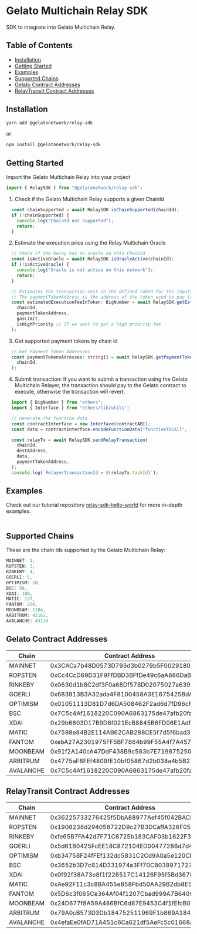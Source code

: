 # Gelato Multichain Relay SDK <!-- omit in toc -->

SDK to integrate into Gelato Multichain Relay.
<br/>

## Table of Contents <!-- omit in toc -->
- [Installation](#installation)
- [Getting Started](#getting-started)
- [Examples](#examples)
- [Supported Chains](#supported-chains)
- [Gelato Contract Addresses](#gelato-contract-addresses)
- [RelayTransit Contract Addresses](#relaytransit-contract-addresses)

## Installation

```bash
yarn add @gelatonetwork/relay-sdk
```
or
```bash
npm install @gelatonetwork/relay-sdk
```
## Getting Started

Import the Gelato Multichain Relay into your project

```typescript
import { RelaySDK } from "@gelatonetwork/relay-sdk";
```

1. Check if the Gelato Multichain Relay supports a given ChainId

```typescript
  const chainSupported = await RelaySDK.isChainSupported(chainId);
  if (!chainSupported) {
    console.log("ChainId not supported");
    return;
  }
```

2. Estimate the execution price using the Relay Multichain Oracle
```typescript
  // Check if the Relay has an oracle on this ChainId
  const isActiveOracle = await RelaySDK.isOracleActive(chainId);
  if (!isActiveOracle) {
    console.log("Oracle is not active on this network");
    return;
  }

  // Estimates the transaction cost in the defined token for the inputted gasLimit
  // The paymentTokenAddress is the address of the token used to pay transaction fees
  const estimatedExecutionFeeInToken: BigNumber = await RelaySDK.getEstimatedFee(
    chainId,
    paymentTokenAddress,
    gasLimit,
    isHighPriority // If we want to get a high priority fee
  );
```

3. Get supported payment tokens by chain id
```typescript
  // Get Payment Token Addresses
  const paymentTokensAdresses: string[] = await RelaySDK.getPaymentTokens(
    chainId,
  );
```

4. Submit transaction:
If you want to submit a transaction using the Gelato Multichain Relayer, the transaction should pay to the Gelato contract
to execute, otherwise the transaction will revert.
```typescript
  import { BigNumber } from "ethers"; 
  import { Interface } from "ethers/lib/utils";

  // Generate the function data
  const contractInterface = new Interface(contractABI);
  const data = contractInterface.encodeFunctionData("functionToCall", [args]);

  const relayTx = await RelaySDK.sendRelayTransaction(
    chainId,
    destAddress,
    data,
    paymentTokenAddress,
  );
  console.log(`RelayerTransactionId = ${relayTx.taskId}`);
```

## Examples

Check out our tutorial repository [relay-sdk-hello-world](https://github.com/gelatodigital/relay-sdk-hello-world) for more in-depth examples.
<br/><br/>

## Supported Chains
These are the chain Ids supported by the Gelato Multichain Relay:
```typescript
MAINNET: 1,
ROPSTEN: 3,
RINKEBY: 4,
GOERLI: 5,
OPTIMISM: 10,
BSC: 56,
XDAI: 100,
MATIC: 137,
FANTOM: 250,
MOONBEAM: 1284,
ARBITRUM: 42161,
AVALANCHE: 43114
```

## Gelato Contract Addresses
| Chain     |  Contract Address                           |
|---        |---                                          |
| MAINNET   | 0x3CACa7b48D0573D793d3b0279b5F0029180E83b6  |
| ROPSTEN   | 0xCc4CcD69D31F9FfDBD3BFfDe49c6aA886DaB98d9  |
| RINKEBY   | 0x0630d1b8C2df3F0a68Df578D02075027a6397173  |
| GOERLI    | 0x683913B3A32ada4F8100458A3E1675425BdAa7DF  |
| OPTIMISM  | 0x01051113D81D7d6DA508462F2ad6d7fD96cF42Ef  |
| BSC       | 0x7C5c4Af1618220C090A6863175de47afb20fa9Df  |
| XDAI      | 0x29b6603D17B9D8f021EcB8845B6FD06E1Adf89DE  |
| MATIC     | 0x7598e84B2E114AB62CAB288CE5f7d5f6bad35BbA  |
| FANTOM    | 0xebA27A2301975FF5BF7864b99F55A4f7A457ED10  |
| MOONBEAM  | 0x91f2A140cA47DdF438B9c583b7E71987525019bB  |
| ARBITRUM  | 0x4775aF8FEf4809fE10bf05867d2b038a4b5B2146  |
| AVALANCHE | 0x7C5c4Af1618220C090A6863175de47afb20fa9Df  |

## RelayTransit Contract Addresses
| Chain     |  Contract Address                           |
|---        |---                                          |
| MAINNET   | 0x36225733276425f5DbA88977Aef45f042BACB953  |
| ROPSTEN   | 0x1908238d294058722D9c27B3DCaffA326F05eDA4  |
| RINKEBY   | 0xfe65B7FA42d7F71C6725b183CAF03b1622F3B69F  |
| GOERLI    | 0x5d61B0425FcEE18C872104ED00477286d7d461dc  |
| OPTIMISM  | 0xb34758F24fFEf132dc5831C2Cd9A0a5e120CD564  |
| BSC       | 0x3652b3D7c814D331974a3Ff70C8038971727cd63  |
| XDAI      | 0x0f92f38A73e8f1f226517C14126F95f5Bd3678e8  |
| MATIC     | 0xAe92F11c3c8BA455e858Fbd50AA29B2db8E57121  |
| FANTOM    | 0x5D6c3f065Ce364Af04f1207Cbad999A7B640921A  |
| MOONBEAM  | 0x24D677f8A59A486BfC6d87E9453C4f1fEfcB0958  |
| ARBITRUM  | 0x79A0cB573D3Db184752511969F1b869A184EA445  |
| AVALANCHE | 0x4efaEe0fAD71A451c6Ca621df5AeFc5c01668a26  |